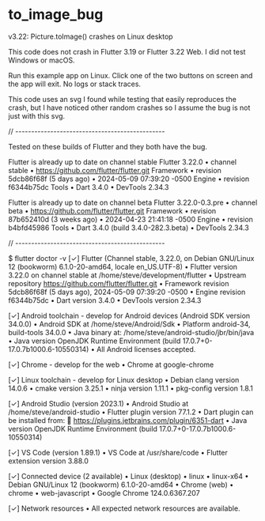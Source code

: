 # to_image_bug

v3.22: Picture.toImage() crashes on Linux desktop

This code does not crash in Flutter 3.19 or Flutter 3.22 Web. I did not test Windows or macOS.

Run this example app on Linux. Click one of the two buttons on screen and the app will exit. No logs or stack traces.

This code uses an svg I found while testing that easily reproduces the crash, but I have noticed other random crashes so I assume the bug is not just with this svg.

// -----------------------------------------------

Tested on these builds of Flutter and they both have the bug.

Flutter is already up to date on channel stable
Flutter 3.22.0 • channel stable • https://github.com/flutter/flutter.git
Framework • revision 5dcb86f68f (5 days ago) • 2024-05-09 07:39:20 -0500
Engine • revision f6344b75dc
Tools • Dart 3.4.0 • DevTools 2.34.3

Flutter is already up to date on channel beta
Flutter 3.22.0-0.3.pre • channel beta • https://github.com/flutter/flutter.git
Framework • revision 87b652410d (3 weeks ago) • 2024-04-23 21:41:18 -0500
Engine • revision b4bfd45986
Tools • Dart 3.4.0 (build 3.4.0-282.3.beta) • DevTools 2.34.3

// -----------------------------------------------

$ flutter doctor -v
[✓] Flutter (Channel stable, 3.22.0, on Debian GNU/Linux 12 (bookworm) 6.1.0-20-amd64, locale en_US.UTF-8)
• Flutter version 3.22.0 on channel stable at /home/steve/development/flutter
• Upstream repository https://github.com/flutter/flutter.git
• Framework revision 5dcb86f68f (5 days ago), 2024-05-09 07:39:20 -0500
• Engine revision f6344b75dc
• Dart version 3.4.0
• DevTools version 2.34.3

[✓] Android toolchain - develop for Android devices (Android SDK version 34.0.0)
• Android SDK at /home/steve/Android/Sdk
• Platform android-34, build-tools 34.0.0
• Java binary at: /home/steve/android-studio/jbr/bin/java
• Java version OpenJDK Runtime Environment (build 17.0.7+0-17.0.7b1000.6-10550314)
• All Android licenses accepted.

[✓] Chrome - develop for the web
• Chrome at google-chrome

[✓] Linux toolchain - develop for Linux desktop
• Debian clang version 14.0.6
• cmake version 3.25.1
• ninja version 1.11.1
• pkg-config version 1.8.1

[✓] Android Studio (version 2023.1)
• Android Studio at /home/steve/android-studio
• Flutter plugin version 77.1.2
• Dart plugin can be installed from:
🔨 https://plugins.jetbrains.com/plugin/6351-dart
• Java version OpenJDK Runtime Environment (build 17.0.7+0-17.0.7b1000.6-10550314)

[✓] VS Code (version 1.89.1)
• VS Code at /usr/share/code
• Flutter extension version 3.88.0

[✓] Connected device (2 available)
• Linux (desktop) • linux • linux-x64 • Debian GNU/Linux 12 (bookworm) 6.1.0-20-amd64
• Chrome (web) • chrome • web-javascript • Google Chrome 124.0.6367.207

[✓] Network resources
• All expected network resources are available.
